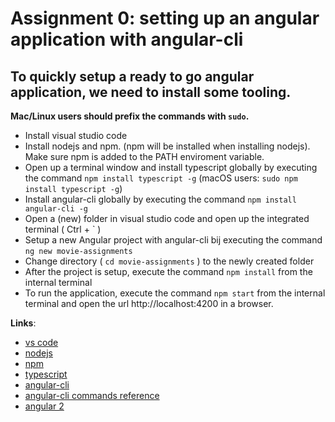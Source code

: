 Assignment 0: setting up an angular application with angular-cli
================================================================

## To quickly setup a ready to go angular application, we need to install some tooling.
 
 **Mac/Linux users should prefix the commands with `sudo`.**

- Install visual studio code
- Install nodejs and npm. (npm will be installed when installing nodejs). Make sure npm is added to the PATH enviroment variable.
- Open up a terminal window and install typescript globally by executing the command `npm install typescript -g`  (macOS users: `sudo npm install typescript -g`)
- Install angular-cli globally by executing the command `npm install angular-cli -g`
- Open a (new) folder in visual studio code and open up the integrated terminal ( Ctrl + ` )
- Setup a new Angular project with angular-cli bij executing the command `ng new movie-assignments`
- Change directory ( `cd movie-assignments` ) to the newly created folder
- After the project is setup, execute the command `npm install` from the internal terminal
- To run the application, execute the command `npm start` from the internal terminal and open the url http://localhost:4200 in a browser.

 **Links**:
- [vs code](https://code.visualstudio.com)
- [nodejs](https://nodejs.org/en/)
- [npm](https://www.npmjs.com/)
- [typescript](https://www.typescriptlang.org/docs/tutorial.html)
- [angular-cli](https://cli.angular.io/)
- [angular-cli commands reference](https://cli.angular.io/reference.pdf)
- [angular 2](https://angular.io/docs/ts/latest/)


